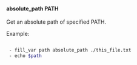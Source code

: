 #### absolute_path PATH

Get an absolute path of specified PATH.

Example:

```bash

 - fill_var path absolute_path ./this_file.txt
 - echo $path

```
